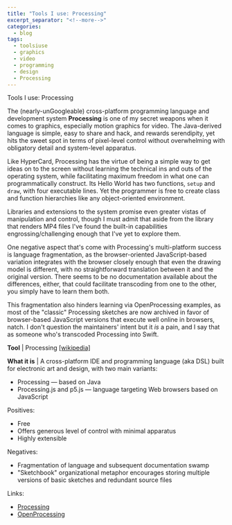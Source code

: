 ```yaml
---
title: "Tools I use: Processing"
excerpt_separator: "<!--more-->"
categories:
  - blog
tags: 
  - toolsiuse
  - graphics
  - video
  - programming
  - design
  - Processing
---
```


Tools I use: Processing



The (nearly-unGoogleable) cross-platform programming language and development system **Processing** is one of my secret weapons when it comes to graphics, especially motion graphics for video. The Java-derived language is simple, easy to share and hack, and rewards serendipity, yet hits the sweet spot in terms of pixel-level control without overwhelming with obligatory detail and system-level apparatus. 

<!--more-->

Like HyperCard, Processing has the virtue of being a simple way to get ideas on to the screen without learning the technical ins and outs of the operating system, while facilitating maximum freedom in what one can programmatically construct. Its Hello World has two functions, `setup` and `draw`, with four executable lines. Yet the programmer is free to create class and function hierarchies like any object-oriented environment. 

Libraries and extensions to the system promise even greater vistas of manipulation and control, though I must admit that aside from the library that renders MP4 files I've found the built-in capabilities engrossing/challenging enough that I've yet to explore them.

One negative aspect that's come with Processing's multi-platform success is language fragmentation, as the browser-oriented JavaScript-based variation integrates with the browser closely enough that even the drawing model is different, with no straightforward translation between it and the original version. There seems to be no documentation available about the differences, either, that could facilitate transcoding from one to the other, you simply have to learn them both.

This fragmentation also hinders learning via OpenProcessing examples, as most of the "classic" Processing sketches are now archived in favor of browser-based JavaScript versions that execute well online in browsers, natch. I don't question the maintainers' intent but it *is* a pain, and I say that as someone who's transcoded Processing into Swift.


**Tool** | Processing [[wikipedia]](https://en.wikipedia.org/wiki/Processing_(programming_language))

**What it is** | A cross-platform IDE and programming language (aka DSL) built for electronic art and design, with two main variants:
- Processing — based on Java
- Processing.js and p5.js — language targeting Web browsers based on JavaScript

Positives:
- Free
- Offers generous level of control with minimal apparatus
- Highly extensible

Negatives:
- Fragmentation of language and subsequent documentation swamp
- "Sketchbook" organizational metaphor encourages storing multiple versions of basic sketches and redundant source files

Links:
- [Processing](https://processing.org/)
- [OpenProcessing](https://openprocessing.org/)